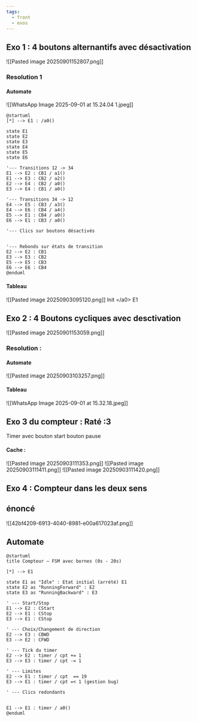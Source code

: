 ```yaml
---
tags:
  - front
  - exos
---
```


## Exo 1 : 4 boutons alternantifs avec désactivation

![[Pasted image 20250901152807.png]]
### Resolution 1
#### Automate

![[WhatsApp Image 2025-09-01 at 15.24.04 1.jpeg]]
```plantuml
@startuml
[*] --> E1 : /a0()

state E1
state E2
state E3
state E4
state E5
state E6

'--- Transitions 12 -> 34
E1 --> E2 : CB1 / a1()
E1 --> E3 : CB2 / a2()
E2 --> E4 : CB2 / a0()
E3 --> E4 : CB1 / a0()

'--- Transitions 34 -> 12
E4 --> E5 : CB3 / a3()
E4 --> E6 : CB4 / a4()
E5 --> E1 : CB4 / a0()
E6 --> E1 : CB3 / a0()

'--- Clics sur boutons désactivés


'--- Rebonds sur états de transition
E2 --> E2 : CB1 
E3 --> E3 : CB2 
E5 --> E5 : CB3 
E6 --> E6 : CB4
@enduml
```
#### Tableau
![[Pasted image 20250903095120.png]]
Init =/a0> E1
## Exo 2 : 4 Boutons cycliques avec desctivation
![[Pasted image 20250901153059.png]]

### Resolution : 
#### Automate
![[Pasted image 20250903103257.png]]
#### Tableau
![[WhatsApp Image 2025-09-01 at 15.32.18.jpeg]]
## Exo 3 du compteur : Raté :3
Timer avec bouton start bouton pause
#### Cache :
![[Pasted image 20250903111353.png]]
![[Pasted image 20250903111411.png]]
![[Pasted image 20250903111420.png]]



## Exo 4 : Compteur dans les deux sens 
## énoncé
![[42bf4209-6913-4040-8981-e00a617023af.png]]

## Automate 
 
 ```plantuml
@startuml
title Compteur – FSM avec bornes (0s - 20s)

[*] --> E1

state E1 as "Idle" : Etat initial (arrété) E1
state E2 as "RunningForward" : E2
state E3 as "RunningBackward" : E3

' --- Start/Stop
E1 --> E2 : CStart
E2 --> E1 : CStop
E3 --> E1 : CStop

' --- Choix/Changement de direction
E2 --> E3 : CBWD
E3 --> E2 : CFWD

' --- Tick du timer
E2 --> E2 : timer / cpt += 1
E3 --> E3 : timer / cpt -= 1

' --- Limites
E2 --> E1 : timer / cpt  == 19
E3 --> E1 : timer / cpt =< 1 (gestion bug)

' --- Clics redondants


E1 --> E1 : timer / a0()
@enduml
 ```
 